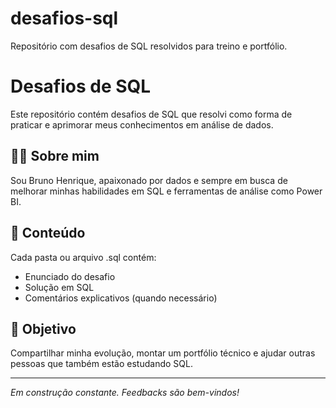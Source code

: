 # desafios-sql
Repositório com desafios de SQL resolvidos para treino e portfólio.
# Desafios de SQL

Este repositório contém desafios de SQL que resolvi como forma de praticar e aprimorar meus conhecimentos em análise de dados.

## 👨‍💻 Sobre mim
Sou Bruno Henrique, apaixonado por dados e sempre em busca de melhorar minhas habilidades em SQL e ferramentas de análise como Power BI.

## 📂 Conteúdo
Cada pasta ou arquivo .sql contém:
- Enunciado do desafio
- Solução em SQL
- Comentários explicativos (quando necessário)

## 🚀 Objetivo
Compartilhar minha evolução, montar um portfólio técnico e ajudar outras pessoas que também estão estudando SQL.

---

*Em construção constante. Feedbacks são bem-vindos!*
